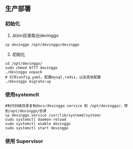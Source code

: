 ## 生产部署

### 初始化

1. 从bin目录取出devinggo

```
cp devinggo /opt/devinggo/devinggo
```
2. 初始化

```
cd /opt/devinggo/
sudo chmod 0777 devinggo
./devinggo unpack 
# 打开config.yaml，配置mysql,redis，以及其他配置
./devinggo migrate:up
```

### 使用systemclt 

```
#到代码根目录复制docs/devinggo.service 到 /opt/devinggo/，转到/opt/devinggo/目录
cp devinggo.service /usr/lib/systemd/system/
sudo systemctl daemon-reload
sudo systemctl enable devinggo
sudo systemctl start devinggo
```

### 使用 Supervisor


